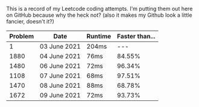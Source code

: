 This is a record of my Leetcode coding attempts. I'm putting them out here on GitHub because why the heck not? (also it makes my Github look a little fancier, doesn't it?)

| Problem | Date | Runtime | Faster than... |
|---|---|---|---|
| 1 | 03 June 2021 | 204ms | --- | 
| 1880 | 04 June 2021 | 76ms | 84.55% |
| 1480 | 06 June 2021 | 72ms | 96.34% |
| 1108 | 07 June 2021 | 68ms | 97.51% |
| 1470 | 08 June 2021 | 88ms | 68.78% |
| 1672 | 09 June 2021 | 72ms | 93.73% |
